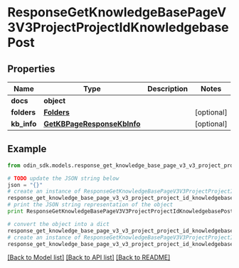 # ResponseGetKnowledgeBasePageV3V3ProjectProjectIdKnowledgebasePost


## Properties

Name | Type | Description | Notes
------------ | ------------- | ------------- | -------------
**docs** | **object** |  | 
**folders** | [**Folders**](Folders.md) |  | [optional] 
**kb_info** | [**GetKBPageResponseKbInfo**](GetKBPageResponseKbInfo.md) |  | [optional] 

## Example

```python
from odin_sdk.models.response_get_knowledge_base_page_v3_v3_project_project_id_knowledgebase_post import ResponseGetKnowledgeBasePageV3V3ProjectProjectIdKnowledgebasePost

# TODO update the JSON string below
json = "{}"
# create an instance of ResponseGetKnowledgeBasePageV3V3ProjectProjectIdKnowledgebasePost from a JSON string
response_get_knowledge_base_page_v3_v3_project_project_id_knowledgebase_post_instance = ResponseGetKnowledgeBasePageV3V3ProjectProjectIdKnowledgebasePost.from_json(json)
# print the JSON string representation of the object
print ResponseGetKnowledgeBasePageV3V3ProjectProjectIdKnowledgebasePost.to_json()

# convert the object into a dict
response_get_knowledge_base_page_v3_v3_project_project_id_knowledgebase_post_dict = response_get_knowledge_base_page_v3_v3_project_project_id_knowledgebase_post_instance.to_dict()
# create an instance of ResponseGetKnowledgeBasePageV3V3ProjectProjectIdKnowledgebasePost from a dict
response_get_knowledge_base_page_v3_v3_project_project_id_knowledgebase_post_form_dict = response_get_knowledge_base_page_v3_v3_project_project_id_knowledgebase_post.from_dict(response_get_knowledge_base_page_v3_v3_project_project_id_knowledgebase_post_dict)
```
[[Back to Model list]](../README.md#documentation-for-models) [[Back to API list]](../README.md#documentation-for-api-endpoints) [[Back to README]](../README.md)


